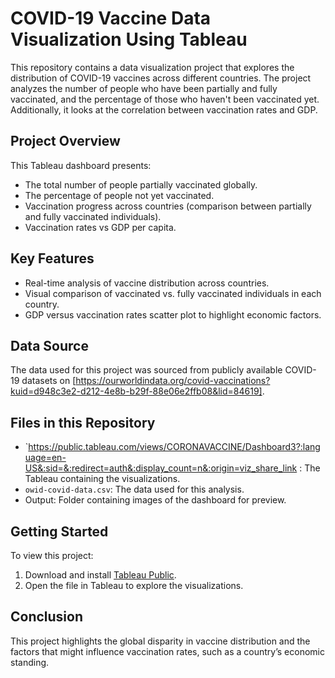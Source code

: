 # COVID-19 Vaccine Data Visualization Using Tableau

This repository contains a data visualization project that explores the distribution of COVID-19 vaccines across different countries. The project analyzes the number of people who have been partially and fully vaccinated, and the percentage of those who haven't been vaccinated yet. Additionally, it looks at the correlation between vaccination rates and GDP.

## Project Overview

This Tableau dashboard presents:
- The total number of people partially vaccinated globally.
- The percentage of people not yet vaccinated.
- Vaccination progress across countries (comparison between partially and fully vaccinated individuals).
- Vaccination rates vs GDP per capita.



## Key Features
- Real-time analysis of vaccine distribution across countries.
- Visual comparison of vaccinated vs. fully vaccinated individuals in each country.
- GDP versus vaccination rates scatter plot to highlight economic factors.

## Data Source
The data used for this project was sourced from publicly available COVID-19 datasets on [https://ourworldindata.org/covid-vaccinations?kuid=d948c3e2-d212-4e8b-b29f-88e06e2ffb08&lid=84619].

## Files in this Repository

- `https://public.tableau.com/views/CORONAVACCINE/Dashboard3?:language=en-US&:sid=&:redirect=auth&:display_count=n&:origin=viz_share_link : The Tableau  containing the visualizations.
- `owid-covid-data.csv`: The data used for this analysis.
-  Output: Folder containing images of the dashboard for preview.

## Getting Started

To view this project:
1. Download and install [Tableau Public](https://public.tableau.com/en-us/s/download).
2. Open the file in Tableau to explore the visualizations.

## Conclusion
This project highlights the global disparity in vaccine distribution and the factors that might influence vaccination rates, such as a country’s economic standing.

